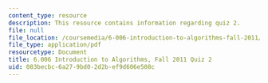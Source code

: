 ```yaml
---
content_type: resource
description: This resource contains information regarding quiz 2.
file: null
file_location: /coursemedia/6-006-introduction-to-algorithms-fall-2011/083becbc6a279bd02d2bef9d606e508c_MIT6_006F11_quiz2.pdf
file_type: application/pdf
resourcetype: Document
title: 6.006 Introduction to Algorithms, Fall 2011 Quiz 2
uid: 083becbc-6a27-9bd0-2d2b-ef9d606e508c
---
```

